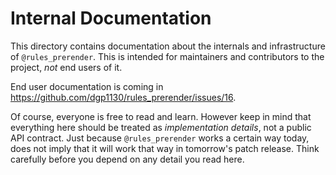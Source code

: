 # Internal Documentation

This directory contains documentation about the internals and infrastructure of
`@rules_prerender`. This is intended for maintainers and contributors to the
project, _not_ end users of it.

End user documentation is coming in
https://github.com/dgp1130/rules_prerender/issues/16.

Of course, everyone is free to read and learn. However keep in mind that
everything here should be treated as _implementation details_, not a public API
contract. Just because `@rules_prerender` works a certain way today, does not
imply that it will work that way in tomorrow's patch release. Think carefully
before you depend on any detail you read here.
